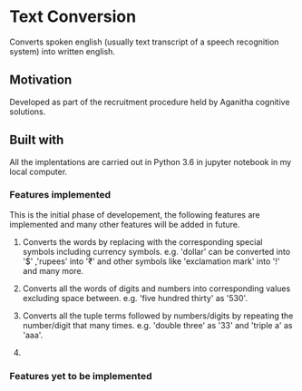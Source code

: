 # Text Conversion
Converts spoken english (usually text transcript of a speech recognition system) into written english. 

## Motivation
Developed as part of the recruitment procedure held by Aganitha cognitive solutions.

## Built with
All the implentations are carried out in Python 3.6 in jupyter notebook in my local computer.

### Features implemented

This is the initial phase of developement, the following features are implemented and many other features will be added in future.

1. Converts the words by replacing with the corresponding special symbols including currency symbols. e.g. 'dollar' can be converted into '$' ,'rupees' into '₹' and other symbols like 'exclamation mark' into '!' and many more.

2. Converts all the words of digits and numbers into corresponding values excluding space between. e.g. 'five hundred thirty' as '530'.

3. Converts all the tuple terms followed by numbers/digits by repeating the number/digit that many times. e.g. 'double three'  as '33' and 'triple a' as 'aaa'.  

4. 

### Features yet to be implemented


